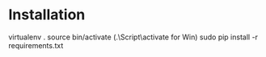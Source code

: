 # Installation

virtualenv .
source bin/activate (.\Script\activate for Win)
sudo pip install -r requirements.txt
